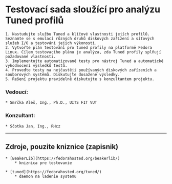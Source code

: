 # Testovací sada sloužící pro analýzu Tuned profilů

    1. Nastudujte službu Tuned a klíčové vlastnosti jejích profilů. Seznamte se s emulací různých druhů diskových zařízení a síťových služeb I/O a testování jejich výkoností.
    2. Vytvořte plán testování pro tuned profily na platformě Fedora Linux. Cílem testovacího plánu je analýza, zda Tuned profily splňují požadované vlastnosti.
    3. Implementujte automatizované testy pro nástroj Tuned a automatické vyhodnocení výsledků testů.
    4. Proveďte testy na nejčastěji používaných diskových zařízeních a souborových systémů. Diskutujte dosažené výsledky.
    5. Řešení projektu pravidelně diskutujte s konzultantem projektu.

### Vedoucí:

    * Smrčka Aleš, Ing., Ph.D., UITS FIT VUT

### Konzultant:

    * Ščotka Jan, Ing., RHcz

***

## Zdroje, pouzite kniznice (zapisnik)

    * [BeakerLib](https://fedorahosted.org/beakerlib/)
        * kniznica pre testovanie

    * [tuned](https://fedorahosted.org/tuned/)
        * daemon na ladenie systemu
